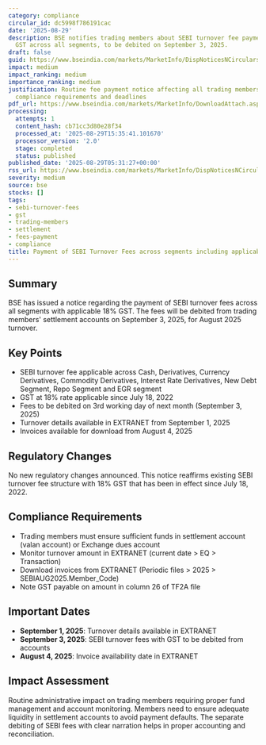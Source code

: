 ```yaml
---
category: compliance
circular_id: dc5998f786191cac
date: '2025-08-29'
description: BSE notifies trading members about SEBI turnover fee payment with 18%
  GST across all segments, to be debited on September 3, 2025.
draft: false
guid: https://www.bseindia.com/markets/MarketInfo/DispNoticesNCirculars.aspx?Noticeid={376EBD8F-D456-4CE8-930A-8E8346EE3CA7}&noticeno=20250829-2&dt=08/29/2025&icount=2&totcount=55&flag=0
impact: medium
impact_ranking: medium
importance_ranking: medium
justification: Routine fee payment notice affecting all trading members with specific
  compliance requirements and deadlines
pdf_url: https://www.bseindia.com/markets/MarketInfo/DownloadAttach.aspx?id=20250829-2&attachedId=
processing:
  attempts: 1
  content_hash: cb71cc3d80e28f34
  processed_at: '2025-08-29T15:35:41.101670'
  processor_version: '2.0'
  stage: completed
  status: published
published_date: '2025-08-29T05:31:27+00:00'
rss_url: https://www.bseindia.com/markets/MarketInfo/DispNoticesNCirculars.aspx?Noticeid={376EBD8F-D456-4CE8-930A-8E8346EE3CA7}&noticeno=20250829-2&dt=08/29/2025&icount=2&totcount=55&flag=0
severity: medium
source: bse
stocks: []
tags:
- sebi-turnover-fees
- gst
- trading-members
- settlement
- fees-payment
- compliance
title: Payment of SEBI Turnover Fees across segments including applicable GST
---
```


## Summary

BSE has issued a notice regarding the payment of SEBI turnover fees across all segments with applicable 18% GST. The fees will be debited from trading members' settlement accounts on September 3, 2025, for August 2025 turnover.

## Key Points

- SEBI turnover fee applicable across Cash, Derivatives, Currency Derivatives, Commodity Derivatives, Interest Rate Derivatives, New Debt Segment, Repo Segment and EGR segment
- GST at 18% rate applicable since July 18, 2022
- Fees to be debited on 3rd working day of next month (September 3, 2025)
- Turnover details available in EXTRANET from September 1, 2025
- Invoices available for download from August 4, 2025

## Regulatory Changes

No new regulatory changes announced. This notice reaffirms existing SEBI turnover fee structure with 18% GST that has been in effect since July 18, 2022.

## Compliance Requirements

- Trading members must ensure sufficient funds in settlement account (valan account) or Exchange dues account
- Monitor turnover amount in EXTRANET (current date > EQ > Transaction)
- Download invoices from EXTRANET (Periodic files > 2025 > SEBIAUG2025.Member_Code)
- Note GST payable on amount in column 26 of TF2A file

## Important Dates

- **September 1, 2025**: Turnover details available in EXTRANET
- **September 3, 2025**: SEBI turnover fees with GST to be debited from accounts
- **August 4, 2025**: Invoice availability date in EXTRANET

## Impact Assessment

Routine administrative impact on trading members requiring proper fund management and account monitoring. Members need to ensure adequate liquidity in settlement accounts to avoid payment defaults. The separate debiting of SEBI fees with clear narration helps in proper accounting and reconciliation.
